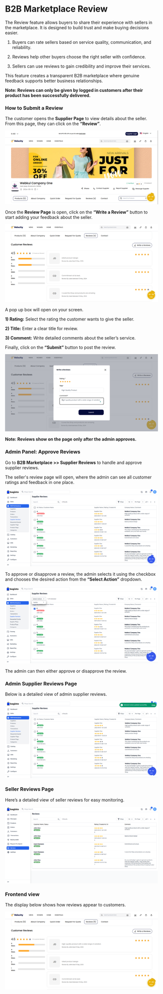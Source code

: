 # B2B Marketplace Review

The Review feature allows buyers to share their experience with sellers in the marketplace. It is designed to build trust and make buying decisions easier.

1) Buyers can rate sellers based on service quality, communication, and reliability.

2) Reviews help other buyers choose the right seller with confidence.

3) Sellers can use reviews to gain credibility and improve their services.

This feature creates a transparent B2B marketplace where genuine feedback supports better business relationships.

**Note: Reviews can only be given by logged in customers after their product has been successfully delivered.**

### How to Submit a Review

The customer opens the **Supplier Page** to view details about the seller. From this page, they can click on the **“Review”**.

 ![b2b-marketplace](../../assets/2.0/images/b2b-marketplace/1-seller-profile-page.png)

Once the **Review Page** is open, click on the **“Write a Review”** button to start adding your feedback about the seller.

 ![b2b-marketplace](../../assets/2.0/images/b2b-marketplace/2-write-a-review.png)

A pop up box will open on your screen.

**1) Rating:** Select the rating the customer wants to give the seller.

**2) Title:** Enter a clear title for review.

**3) Comment:** Write detailed comments about the seller’s service.

Finally, click on the **“Submit”** button to post the review.

 ![b2b-marketplace](../../assets/2.0/images/b2b-marketplace/3-review-msg.png)

**Note: Reviews show on the page only after the admin approves.**

### Admin Panel: Approve Reviews

Go to **B2B Marketplace >> Supplier Reviews** to handle and approve supplier reviews.

The seller's review page will open, where the admin can see all customer ratings and feedback in one place.

 ![b2b-marketplace](../../assets/2.0/images/b2b-marketplace/4-review-unapproved-state.png)

To approve or disapprove a review, the admin selects it using the checkbox and chooses the desired action from the **“Select Action”** dropdown. 

 ![b2b-marketplace](../../assets/2.0/images/b2b-marketplace/5-select-action.png)

The admin can then either approve or disapprove the review.

### Admin Supplier Reviews Page

Below is a detailed view of admin supplier reviews.

 ![b2b-marketplace](../../assets/2.0/images/b2b-marketplace/6-approved.png)

### Seller Reviews Page

Here’s a detailed view of seller reviews for easy monitoring.

 ![b2b-marketplace](../../assets/2.0/images/b2b-marketplace/7-supplier-review.png)

### Frontend view

The display below shows how reviews appear to customers.

 ![b2b-marketplace](../../assets/2.0/images/b2b-marketplace/8-review-at-frontend.png)
